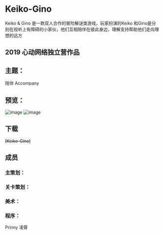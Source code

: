 # Keiko-Gino
Keiko & Gino 是一款双人合作的冒险解谜类游戏，玩家扮演的Keiko 和Gino是分别在视听上有障碍的小家伙，他们互相陪伴在彼此身边，理解支持帮助他们走向理想的远方
## 2019 心动网络独立营作品
## 主题：
陪伴 Accompany
## 预览：
![image](https://img.tapimg.com/market/images/d3546eae654c1fe83b12c029bed18e16.png)
![image](https://img.tapimg.com/market/images/d57bd24dc4c69fbcf0abd98d5f65d3cb.png)
## 下载
~~[Keiko-Gino]~~
## 成员
### 主策划：
### 关卡策划：
### 美术：
### 程序：
Prinny 凌霄
